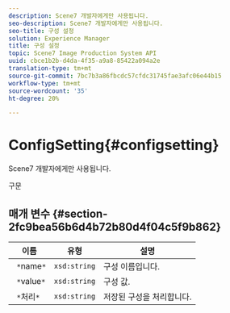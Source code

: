 ```yaml
---
description: Scene7 개발자에게만 사용됩니다.
seo-description: Scene7 개발자에게만 사용됩니다.
seo-title: 구성 설정
solution: Experience Manager
title: 구성 설정
topic: Scene7 Image Production System API
uuid: cbce1b2b-d4da-4f35-a9a8-85422a094a2e
translation-type: tm+mt
source-git-commit: 7bc7b3a86fbcdc57cfdc31745fae3afc06e44b15
workflow-type: tm+mt
source-wordcount: '35'
ht-degree: 20%

---
```



# ConfigSetting{#configsetting}

Scene7 개발자에게만 사용됩니다.

구문

## 매개 변수 {#section-2fc9bea56b6d4b72b80d4f04c5f9b862}

| 이름 | 유형 | 설명 |
|---|---|---|
| ` *`name`*` | `xsd:string` | 구성 이름입니다. |
| ` *`value`*` | `xsd:string` | 구성 값. |
| ` *`처리`*` | `xsd:string` | 저장된 구성을 처리합니다. |

